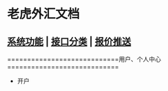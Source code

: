 # 老虎外汇文档

## [系统功能](/) |  [接口分类](/api/category.html) | [报价推送](/quote/index.html)

============================用户、个人中心============================
* <span id = "signup">开户</span>